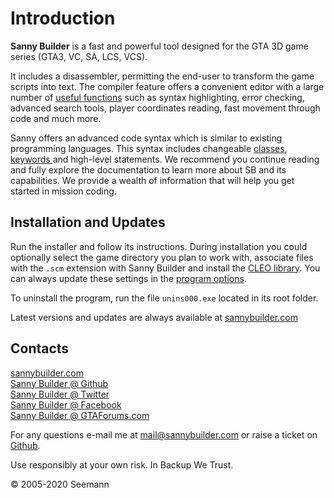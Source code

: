 # Introduction

**Sanny Builder** is a fast and powerful tool designed for the GTA 3D game series \(GTA3, VC, SA, LCS, VCS\).

It includes a disassembler, permitting the end-user to transform the game scripts into text. The compiler feature offers a convenient editor with a large number of [useful functions](features.md) such as syntax highlighting, error checking, advanced search tools, player coordinates reading, fast movement through code and much more.

Sanny offers an advanced code syntax which is similar to existing programming languages. This syntax includes changeable [classes](coding/classes.md), [keywords ](coding/keywords.md)and high-level statements. We recommend you continue reading and fully explore the documentation to learn more about SB and its capabilities. We provide a wealth of information that will help you get started in mission coding.

## **Installation and Updates**

Run the installer and follow its instructions. During installation you could optionally select the game directory you plan to work with, associate files with the `.scm` extension with Sanny Builder and install the [CLEO library](https://cleo.li).  You can always update these settings in the [program options](options/).

To uninstall the program, run the file `unins000.exe` located in its root folder.

Latest versions and updates are always available at [sannybuilder.com](https://sannybuilder.com/)

## Contacts

[sannybuilder.com](https://sannybuilder.com/)  
[Sanny Builder @ Github](https://github.com/sannybuilder/dev/issues)  
[Sanny Builder @ Twitter](https://twitter.com/SannyBuilderDev)  
[Sanny Builder @ Facebook](https://facebook.com/SannyBuilder)  
[Sanny Builder @ GTAForums.com](http://gtaforums.com/index.php?showtopic=211077)

For any questions e-mail me at [mail@sannybuilder.com](mailto:mail@sannybuilder.com) or raise a ticket on [Github](https://github.com/sannybuilder/dev/issues).

Use responsibly at your own risk. In Backup We Trust.

© 2005-2020 Seemann

